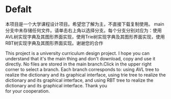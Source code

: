 # Defalt
 本项目是一个大学课程设计项目。希望您了解为主，不直接下载复制使用。
 main分支中未存储任何文件。请单击右上角以选择分支。每个分支分别对应为：使用AVL树实现字典及其图形界面实现，使用Trie树实现字典及其图形界面实现，使用RBT树实现字典及其图形界面实现。谢谢您的合作
 
 This project is a university curriculum design project. I hope you can understand that it's the main thing and don't download, copy and use it directly.
 No files are stored in the main branch.Click in the upper right corner to select a branch. Each branch corresponds to: using AVL tree to realize the dictionary and its 
 graphical interface, using trie tree to realize the dictionary and its graphical interface, and using RBT tree to realize the dictionary and its graphical interface. Thank you  
 for your cooperation.
